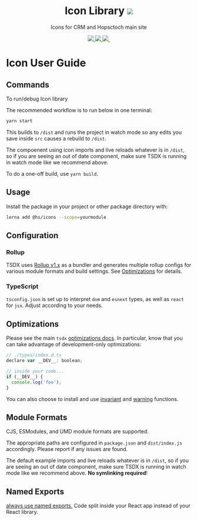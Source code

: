 <h1 align="center">
  Icon Library
  <a  href ="/">
  <img src="https://img.shields.io/badge/Package-@hs/icons-ED54A4"> 
  </a>
</h1>

<p align="center"> Icons for CRM and Hopsctoch main site</p>

<p align="center">
   <a  href ="https://tsdx.io/">
  <img src="https://img.shields.io/badge/ScaffoldWith-TSDX-007ACC"> 
  </a>
    <a  href ="https://react-svgr.com/">
  <img src="https://img.shields.io/badge/MadeWith-SVGR-ED54A4"> 
  </a>
  <a aria-label="Size" href ="https://github.com/rtiwarihs/frontend-monorepo">
    <img src="https://img.shields.io/github/size/webcaetano/craft/build/phaser-craft.min.js.svg">
  </a>
  <a aria-label="last commit" href="https://github.com/rtiwarihs/frontend-monorepo/commits/master">
    <img alt="" src="https://img.shields.io/github/last-commit/primer/css.svg">
  </a>
</p>

# Icon User Guide

## Commands

To run/debug  Icon library

The recommended workflow is to run below in one terminal:

```bash
yarn start
```

This builds to `/dist` and runs the project in watch mode so any edits you save inside `src` causes a rebuild to `/dist`.


The compoenent using icon imports and live reloads whatever is in `/dist`, so if you are seeing an out of date component, make sure TSDX is running in watch mode like we recommend above.

To do a one-off build, use  `yarn build`.

## Usage

Install the package in your project or other package directory with:

```sh
lerna add @hs/icons --scope=yourmodule

```

## Configuration

### Rollup

TSDX uses [Rollup v1.x](https://rollupjs.org) as a bundler and generates multiple rollup configs for various module formats and build settings. See [Optimizations](#optimizations) for details.

### TypeScript

`tsconfig.json` is set up to interpret `dom` and `esnext` types, as well as `react` for `jsx`. Adjust according to your needs.

## Optimizations

Please see the main `tsdx` [optimizations docs](https://github.com/palmerhq/tsdx#optimizations). In particular, know that you can take advantage of development-only optimizations:

```js
// ./types/index.d.ts
declare var __DEV__: boolean;

// inside your code...
if (__DEV__) {
  console.log('foo');
}
```

You can also choose to install and use [invariant](https://github.com/palmerhq/tsdx#invariant) and [warning](https://github.com/palmerhq/tsdx#warning) functions.

## Module Formats

CJS, ESModules, and UMD module formats are supported.

The appropriate paths are configured in `package.json` and `dist/index.js` accordingly. Please report if any issues are found.

The default example imports and live reloads whatever is in `/dist`, so if you are seeing an out of date component, make sure TSDX is running in watch mode like we recommend above. **No symlinking required**!


## Named Exports

[always use named exports.](https://github.com/palmerhq/typescript#exports) Code split inside your React app instead of your React library.
